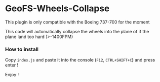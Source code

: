 # GeoFS-Wheels-Collapse

This plugin is only compatible with the Boeing 737-700 for the moment



This code will automatically collapse the wheels into the plane of if the plane land too hard (>-1400FPM)


### How to install

Copy `index.js` and paste it into the console (`F12`, `CTRL+SHIFT+C`) and press enter !




Enjoy !
